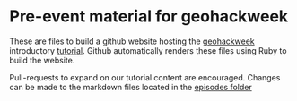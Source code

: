 # Pre-event material for geohackweek

These are files to build a github website hosting the [geohackweek](https://geohackweek.github.io/) introductory [tutorial](https://geohackweek.github.io/preliminary). Github automatically renders these files using Ruby to build the website.

Pull-requests to expand on our tutorial content are encouraged. Changes can be made to the markdown files located in the [episodes folder](https://github.com/geohackweek/preliminary/tree/gh-pages/_episodes)

